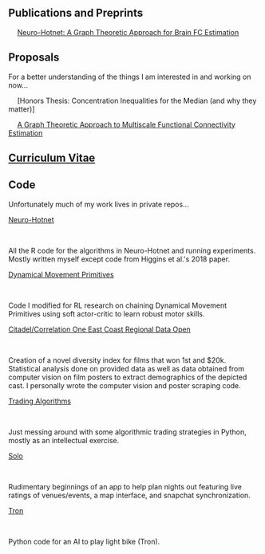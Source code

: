 <!-- ## Welcome to GitHub Pages

You can use the [editor on GitHub](https://github.com/ntung88/ntung.github.io/edit/gh-pages/index.md) to maintain and preview the content for your website in Markdown files.

Whenever you commit to this repository, GitHub Pages will run [Jekyll](https://jekyllrb.com/) to rebuild the pages in your site, from the content in your Markdown files.

### Markdown

Markdown is a lightweight and easy-to-use syntax for styling your writing. It includes conventions for

```markdown
Syntax highlighted code block

# Header 1
## Header 2
### Header 3

- Bulleted
- List

1. Numbered
2. List

**Bold** and _Italic_ and `Code` text

[Link](url) and ![Image](src)
```

For more details see [Basic writing and formatting syntax](https://docs.github.com/en/github/writing-on-github/getting-started-with-writing-and-formatting-on-github/basic-writing-and-formatting-syntax).

### Jekyll Themes

Your Pages site will use the layout and styles from the Jekyll theme you have selected in your [repository settings](https://github.com/ntung88/ntung.github.io/settings/pages). The name of this theme is saved in the Jekyll `_config.yml` configuration file.

### Support or Contact

Having trouble with Pages? Check out our [documentation](https://docs.github.com/categories/github-pages-basics/) or [contact support](https://support.github.com/contact) and we’ll help you sort it out. -->

## Publications and Preprints

&emsp; [Neuro-Hotnet: A Graph Theoretic Approach for Brain FC Estimation](https://arxiv.org/abs/2111.08118)

## Proposals
For a better understanding of the things I am interested in and working on now...

&emsp; [Honors Thesis: Concentration Inequalities for the Median (and why they matter)]

&emsp; [A Graph Theoretic Approach to Multiscale Functional Connectivity Estimation](Multiscale_Proposal.pdf)

## [Curriculum Vitae](CV.pdf)

## Code
Unfortunately much of my work lives in private repos...

[Neuro-Hotnet](https://github.com/ntung88/NeuroHotnet)

&emsp; <p>All the R code for the algorithms in Neuro-Hotnet and running experiments. Mostly written myself except code from Higgins et al.'s 2018 paper.</p>

[Dynamical Movement Primitives](https://github.com/babbatem/skills_kin)

&emsp; <p>Code I modified for RL research on chaining Dynamical Movement Primitives using soft actor-critic to learn robust motor skills.</p>

[Citadel/Correlation One East Coast Regional Data Open](https://github.com/dashamet/east-coast-datathon)

&emsp; <p>Creation of a novel diversity index for films that won 1st and $20k. Statistical analysis done on provided data as well as data obtained from computer vision on film posters to extract demographics of the depicted cast. I personally wrote the computer vision and poster scraping code.</p>

[Trading Algorithms](https://github.com/ntung88/Trading_Algorithms)

&emsp; <p>Just messing around with some algorithmic trading strategies in Python, mostly as an intellectual exercise.</p>

[Solo](https://github.com/ntung88/Solo)

&emsp; <p>Rudimentary beginnings of an app to help plan nights out featuring live ratings of venues/events, a map interface, and snapchat synchronization.</p>

[Tron](https://github.com/ntung88/Tron)

&emsp; <p>Python code for an AI to play light bike (Tron).</p>
